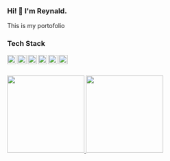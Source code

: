 ### Hi! 👋 I'm Reynald.
This is my portofolio

### Tech Stack
  <a href="#"><img align="left" alt="JavaScript" title="JavaScript" width="21px" src="https://upload.wikimedia.org/wikipedia/commons/9/99/Unofficial_JavaScript_logo_2.svg" /></a>
  <a href="https://nodejs.org/"><img align="left" alt="NodeJS" title="NodeJS" width="21px" src="https://seeklogo.com/images/N/nodejs-logo-FBE122E377-seeklogo.com.png" /></a>
  <a href="https://reactjs.org/"><img align="left" alt="React" title="React" width="21px" src="https://cdn.worldvectorlogo.com/logos/react-2.svg" /></a>
  <a href="https://www.mysql.com/"><img align="left" alt="Next" title="Next (Mysql database)" width="21px" src="https://cdn-icons-png.flaticon.com/512/5968/5968313.png" /></a>
  <a href="#"><img align="left" alt="Html" title="Html (HTML)" width="21px" src="https://cdn-icons-png.flaticon.com/512/143/143655.png" /></a>
  <a href="#"><img align="left" alt="CSS" title="CSS (CSS)" width="21px" src="https://cdn-icons-png.flaticon.com/512/732/732190.png" /></a>
  <br>
  <br>

<p align="left">
<a href="https://github.com/gilangadhan">
  <img height="180em" src="https://github-readme-stats-eight-theta.vercel.app/api?username=gilangadhan&show_icons=true&theme=algolia&include_all_commits=true&count_private=true"/>
  <img height="180em" src="https://github-readme-stats-eight-theta.vercel.app/api/top-langs/?username=gilangadhan&layout=compact&langs_count=8&theme=algolia"/>
</a>
</p>
